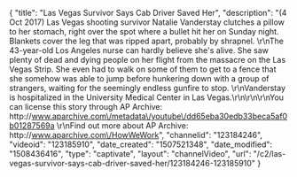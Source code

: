 {
    "title": "Las Vegas Survivor Says Cab Driver Saved Her",
    "description": "(4 Oct 2017) Las Vegas shooting survivor Natalie Vanderstay clutches a pillow to her stomach, right over the spot where a bullet hit her on Sunday night. Blankets cover the leg that was ripped apart, probably by shrapnel. \r\nThe 43-year-old Los Angeles nurse can hardly believe she's alive. She saw plenty of dead and dying people on her flight from the massacre on the Las Vegas Strip. She even had to walk on some of them to get to a fence that she somehow was able to jump before hunkering down with a group of strangers, waiting for the seemingly endless gunfire to stop. \r\nVanderstay is hospitalized in the University Medical Center in Las Vegas.\r\n\r\n\r\nYou can license this story through AP Archive: http:\/\/www.aparchive.com\/metadata\/youtube\/dd65eba30edb33beca5af0b01287569a \r\nFind out more about AP Archive: http:\/\/www.aparchive.com\/HowWeWork",
    "channelid": "123184246",
    "videoid": "123185910",
    "date_created": "1507521348",
    "date_modified": "1508436416",
    "type": "captivate",
    "layout": "channelVideo",
    "url": "\/c2\/las-vegas-survivor-says-cab-driver-saved-her\/123184246-123185910"
}